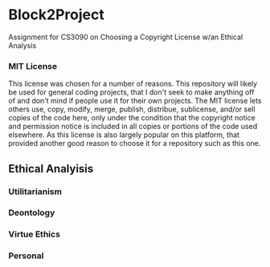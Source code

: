 # Block2Project
Assignment for CS3090 on Choosing a Copyright License w/an Ethical Analysis

### MIT License
This license was chosen for a number of reasons. This repository will likely be used for general coding projects, that I don't seek to make anything off of and don't mind if people use it for their own projects. The MIT license lets others use, copy, modify, merge, publish, distribue, sublicense, and/or sell copies of the code here, only under the condition that the copyright notice and permission notice is included in all copies or portions of the code used elsewhere. As this license is also largely popular on this platform, that provided another good reason to choose it for a repository such as this one.

## Ethical Analyisis
### Utilitarianism

### Deontology

### Virtue Ethics

### Personal
